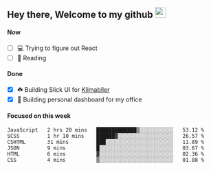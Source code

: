 ## Hey there, Welcome to my github <img src="https://media.giphy.com/media/hvRJCLFzcasrR4ia7z/giphy.gif" width="25px">

#### Now
- [ ] 💻 Trying to figure out React
- [ ] 📕 Reading

#### Done
- [x] ☘️ Building Slick UI for [Klimabiler](https://klimabiler.dk)
- [x] 🚀 Building personal dashboard for my office
 
 #### Focused on this week
<!--START_SECTION:waka-->

```text
JavaScript   2 hrs 20 mins   █████████████▒░░░░░░░░░░░   53.12 %
SCSS         1 hr 10 mins    ██████▓░░░░░░░░░░░░░░░░░░   26.57 %
CSHTML       31 mins         ███░░░░░░░░░░░░░░░░░░░░░░   11.89 %
JSON         9 mins          █░░░░░░░░░░░░░░░░░░░░░░░░   03.67 %
HTML         6 mins          ▓░░░░░░░░░░░░░░░░░░░░░░░░   02.36 %
CSS          4 mins          ▒░░░░░░░░░░░░░░░░░░░░░░░░   01.88 %
```

<!--END_SECTION:waka-->

